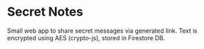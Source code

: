 # Secret Notes

Small web app to share secret messages via generated link. Text is encrypted using AES (crypto-js), stored in Firestore DB.
